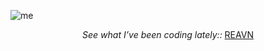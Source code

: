 ![me](https://github.com/user-attachments/assets/c03be268-b082-4045-a1ec-7f17bf31e09a)

<p align="center"><i>See what I’ve been coding lately::</i> <a href="https://polyglotparrot.github.io/jump/" target="_blank">REAVN</a></p>










  



